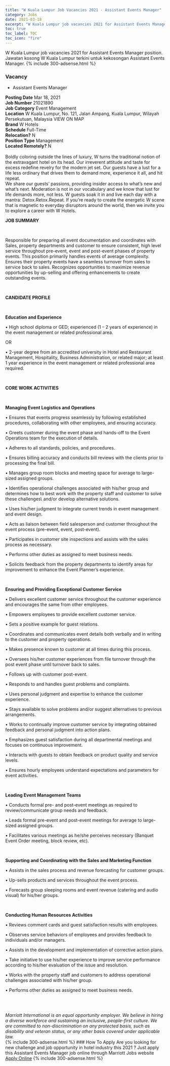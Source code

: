 ```yaml
---
title: "W Kuala Lumpur Job Vacancies 2021 - Assistant Events Manager" 
category: Jobs 
date: 2021-03-18 
excerpt: "W Kuala Lumpur job vacancies 2021 for Assistant Events Manager position. Jawatan kosong W Kuala Lumpur terkini untuk kekosongan Assistant Events Manager." 
toc: true 
toc_label: TOC 
toc_icon: "fire" 
--- 
```


W Kuala Lumpur job vacancies 2021 for Assistant Events Manager position. Jawatan kosong W Kuala Lumpur terkini untuk kekosongan Assistant Events Manager. 
{% include 300-adsense.html %} 
### Vacancy 
- Assistant Events Manager 
<div><div><b>Posting Date</b> Mar 18, 2021<br><b>Job Number</b> 21021890<br><b>Job Category</b> Event Management<br><b>Location</b> W Kuala Lumpur, No. 121, Jalan Ampang, Kuala Lumpur, Wilayah Persekutuan, Malaysia VIEW ON MAP<br><b>Brand</b> W Hotels<br><b>Schedule</b> Full-Time<br><b>Relocation?</b> N<br><b>Position Type</b> Management<br><b>Located Remotely?</b> N<br><br>Boldly coloring outside the lines of luxury, W turns the traditional notion of the extravagant hotel on its head. Our irreverent attitude and taste for excess redefine revelry for the modern jet set. Our guests have a lust for a life less ordinary that drives them to demand more, experience it all, and hit repeat. <br>We share our guests&#8217; passions, providing insider access to what&#8217;s new and what&#8217;s next. Moderation is not in our vocabulary and we know that lust for life demands more, not less. W guests soak it in and live each day with a mantra: Detox.Retox.Repeat. If you&#8217;re ready to create the energetic W scene that is magnetic to everyday disruptors around the world, then we invite you to explore a career with W Hotels.<br></div><div> <p><strong>JOB SUMMARY</strong></p> <p>&#160;</p> <p>Responsible for preparing all event documentation and coordinates with Sales, property departments and customer to ensure consistent, high level service throughout pre-event, event and post-event phases of property events. This position primarily handles events of average complexity. Ensures their property events have a seamless turnover from sales to service back to sales. Recognizes opportunities to maximize revenue opportunities by up-selling and offering enhancements to create outstanding events.</p> <p>&#160;</p> <p><strong>CANDIDATE PROFILE </strong></p> <p>&#160;</p> <p><strong>Education and Experience</strong></p> <p>&#8226; High school diploma or GED; experienced (1 &#8211; 2 years of experience) in the event management or related professional area.</p> <p>OR</p> <p>&#8226; 2-year degree from an accredited university in Hotel and Restaurant Management, Hospitality, Business Administration, or related major; at least 1 year experience in the event management or related professional area required.</p> <p>&#160;</p> <p><strong>CORE WORK ACTIVITIES</strong></p> <p>&#160;</p> <p><strong>Managing Event Logistics and Operations</strong></p> <p>&#8226; Ensures that events progress seamlessly by following established procedures, collaborating with other employees, and ensuring accuracy.</p> <p>&#8226; Greets customer during the event phase and hands-off to the Event Operations team for the execution of details.</p> <p>&#8226; Adheres to all standards, policies, and procedures.</p> <p>&#8226; Ensures billing accuracy and conducts bill reviews with the clients prior to processing the final bill.</p> <p>&#8226; Manages group room blocks and meeting space for average to large-sized assigned groups.</p> <p>&#8226; Identifies operational challenges associated with his/her group and determines how to best work with the property staff and customer to solve these challenges\ and/or develop alternative solutions.</p> <p>&#8226; Uses his/her judgment to integrate current trends in event management and event design.</p> <p>&#8226; Acts as liaison between field salesperson and customer throughout the event process (pre-event, event, post-event).</p> <p>&#8226; Participates in customer site inspections and assists with the sales process as necessary.</p> <p>&#8226; Performs other duties as assigned to meet business needs.</p> <p>&#8226; Solicits feedback from the property departments to identify areas for improvement to enhance the Event Planner&#8217;s experience.</p> <p>&#160;</p> <p><strong>Ensuring and Providing Exceptional Customer Service </strong></p> <p>&#8226; Delivers excellent customer service throughout the customer experience and encourages the same from other employees.</p> <p>&#8226; Empowers employees to provide excellent customer service.</p> <p>&#8226; Sets a positive example for guest relations.</p> <p>&#8226; Coordinates and communicates event details both verbally and in writing to the customer and property operations.</p> <p>&#8226; Makes presence known to customer at all times during this process.</p> <p>&#8226; Oversees his/her customer experiences from file turnover through the post event phase until turnover back to sales.</p> <p>&#8226; Follows up with customer post-event.</p> <p>&#8226; Responds to and handles guest problems and complaints.</p> <p>&#8226; Uses personal judgment and expertise to enhance the customer experience.</p> <p>&#8226; Stays available to solve problems and/or suggest alternatives to previous arrangements.</p> <p>&#8226; Works to continually improve customer service by integrating obtained feedback and personal judgment into action plans.</p> <p>&#8226; Emphasizes guest satisfaction during all departmental meetings and focuses on continuous improvement.</p> <p>&#8226; Interacts with guests to obtain feedback on product quality and service levels.</p> <p>&#8226; Ensures hourly employees understand expectations and parameters for event activities.</p> <p>&#160;</p> <p><strong>Leading Event Management Teams</strong></p> <p>&#8226; Conducts formal pre- and post-event meetings as required to review/communicate group needs and feedback.</p> <p>&#8226; Leads formal pre-event and post-event meetings for average to large-sized assigned groups.</p> <p>&#8226; Facilitates various meetings as he/she perceives necessary (Banquet Event Order meeting, block review, etc).</p> <p>&#160;</p> <p><strong>Supporting and Coordinating with the Sales and Marketing Function</strong></p> <p>&#8226; Assists in the sales process and revenue forecasting for customer groups.</p> <p>&#8226; Up-sells products and services throughout the event process.</p> <p>&#8226; Forecasts group sleeping rooms and event revenue (catering and audio visual) for his/her groups.</p> <p>&#160;</p> <p><strong>Conducting Human Resources Activities</strong></p> <p>&#8226; Reviews comment cards and guest satisfaction results with employees.</p> <p>&#8226; Observes service behaviors of employees and provides feedback to individuals and/or managers.</p> <p>&#8226; Assists in the development and implementation of corrective action plans.</p> <p>&#8226; Take initiative to use his/her experience to improve service performance according to his/her evaluation of the issue and resolution.</p> <p>&#8226; Works with the property staff and customers to address operational challenges associated with his/her group.</p> <p>&#8226; Performs other duties as assigned to meet business needs.</p> <p>&#160;</p> </div> <div> &#160;</div> <em>Marriott International is an equal opportunity employer.&#160;We believe in hiring a diverse workforce and sustaining an inclusive, people-first culture.&#160;We are committed to non-discrimination on&#160;any&#160;protected&#160;basis, such as disability and veteran status, or any other basis covered under applicable law.</em><br></div> 
{% include 300-adsense.html %} 
### How To Apply 
Are you looking for new challenge and job opportunity in hotel industry this 2021 ?
Just apply this Assistant Events Manager job online through Marriott Jobs website 
<a href="https://jobs.marriott.com/marriott/jobs/21021890?lang=en-us" class="btn btn--info" target="_blank" rel="nofollow noopenner">Apply Online</a> 
{% include 300-adsense.html %} 